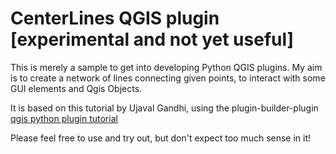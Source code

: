 # CenterLines QGIS plugin [experimental and not yet useful]

This is merely a sample to get into developing Python QGIS plugins. My aim is to create a network of lines connecting given points, to interact with some GUI elements and Qgis Objects.

It is based on this tutorial by Ujaval Gandhi, using the plugin-builder-plugin [qgis python plugin tutorial](http://www.qgistutorials.com/en/docs/building_a_python_plugin.html)

Please feel free to use and try out, but don't expect too much sense in it!
